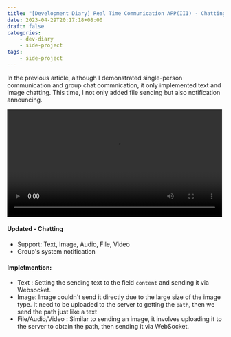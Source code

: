 ```yaml
---
title: "[Development Diary] Real Time Communication APP(III) - Chatting updated"
date: 2023-04-29T20:17:18+08:00
draft: false
categories:
    - dev-diary
    - side-project
tags: 
    - side-project  
---
```

In the previous article, although I demonstrated single-person communication and group chat commnication, it only implemented text and image chatting. This time, I not only added file sending but also notification announcing.  

<video src="/videos/chat-app/message-update1.mp4" controls="controls" width="500"></video>  

#### Updated - Chatting
* Support: Text, Image, Audio, File, Video
* Group's system notification

#### Impletmention:
- Text : Setting the sending text to the field `content` and sending it via Websocket.
- Image: Image couldn't send it directly due to the large size of the image type. It need to be uploaded to the server to getting the `path`, then we send the path just like a text
- File/Audio/Video : Similar to sending an image, it involves uploading it to the server to obtain the path, then sending it via WebSocket.
